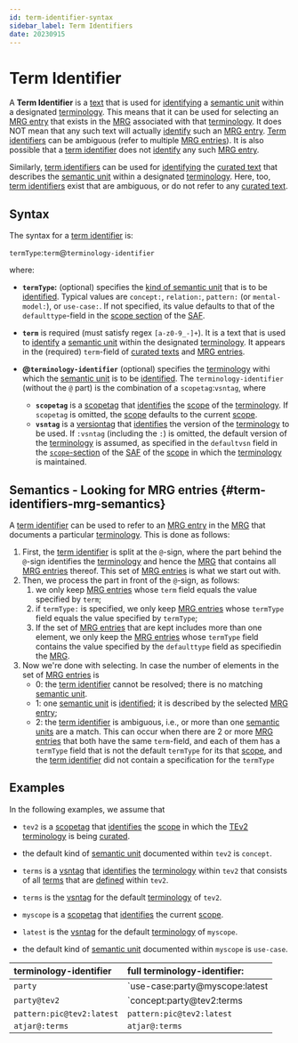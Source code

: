 ```yaml
---
id: term-identifier-syntax
sidebar_label: Term Identifiers
date: 20230915
---
```

# Term Identifier

A **Term Identifier** is a [text](identifier@) that is used for [identifying](@) a [semantic unit](@) within a designated [terminology](@). This means that it can be used for selecting an [MRG entry](@) that exists in the [MRG](@) associated with that [terminology](@). It does NOT mean that any such text will actually [identify](@) such an [MRG entry](@). [Term identifiers](@) can be ambiguous (refer to multiple [MRG entries](@)). It is also possible that a [term identifier](@) does not [identify](@) any such [MRG entry](@). 

Similarly, [term identifiers](@) can be used for [identifying](@) the [curated text](@) that describes the [semantic unit](@) within a designated [terminology](@). Here, too, [term identifiers](@) exist that are ambiguous, or do not refer to any [curated text](@).

## Syntax

The syntax for a [term identifier](@) is: 

`termType`:`term`@`terminology-identifier`

where:

- **`termType`:** (optional) specifies the [kind of semantic unit](term-type@) that is to be [identified](@). Typical values are `concept:`, `relation:`, `pattern:` (or `mental-model:`), or `use-case:`. If not specified, its value defaults to that of the `defaulttype`-field in the [scope section](/docs/spec-files/saf#scope-section) of the [SAF](@).

- **`term`** is required (must satisfy regex `[a-z0-9_-]+`). It is a text that is used to [identify](@) a [semantic unit](@) within the designated [terminology](@). It appears in the (required) `term`-field of [curated texts](@) and [MRG entries](@).

- **@`terminology-identifier`** (optional) specifies the [terminology](@) withi which the [semantic unit](@) is to be [identified](@). The `terminology-identifier` (without the `@` part) is the combination of a `scopetag`:`vsntag`, where

  - **`scopetag`** is a [scopetag](@) that [identifies](@) the [scope](@) of the [terminology](@). If `scopetag` is omitted, the [scope](@) defaults to the current [scope](@).
  - **`vsntag`** is a [versiontag](@) that [identifies](@) the  version of the [terminology](@) to be used. If `:vsntag` (including the `:`) is omitted, the default version of the [terminology](@) is assumed, as specified in the `defaultvsn` field in the [`scope`-section](/docs/spec-files/saf#scope-section) of the [SAF](@) of the [scope](@) in which the [terminology](@) is maintained.

## Semantics - Looking for MRG entries {#term-identifiers-mrg-semantics}

A [term identifier](@) can be used to refer to an [MRG entry](@) in the [MRG](@) that documents a particular [terminology](@). This is done as follows:

1. First, the [term identifier](@) is split at the `@`-sign, where the part behind the `@`-sign identifies the [terminology](@) and hence the [MRG](@) that contains all [MRG entries](@) thereof. This set of [MRG entries](@) is what we start out with.
2. Then, we process the part in front of the `@`-sign, as follows:
    1. we only keep [MRG entries](@) whose `term` field equals the value specified by `term`;
    2. if `termType:` is specified, we only keep [MRG entries](@) whose `termType` field equals the value specified by `termType`;
    3. If the set of [MRG entries](@) that are kept includes more than one element, we only keep the [MRG entries](@) whose `termType` field contains the value specified by the `defaulttype` field as specifiedin the [MRG](@).
3. Now we're done with selecting. In case the number of elements in the set of [MRG entries](@) is
    - 0: the [term identifier](@) cannot be resolved; there is no matching [semantic unit](@).
    - 1: one [semantic unit](@) is [identified](@); it is described by the selected [MRG entry](@);
    - 2: the [term identifier](@) is ambiguous, i.e., or more than one [semantic units](@) are a match. This can occur when there are 2 or more [MRG entries](@) that both have the same `term`-field, and each of them has a `termType` field that is not the default `termType` for its that [scope](@), and the [term identifier](@) did not contain a specification for the `termType`

## Examples

In the following examples, we assume that 

- `tev2` is a [scopetag](@) that [identifies](@) the [scope](@) in which the [TEv2](@) [terminology](@) is being [curated](@).
- the default kind of [semantic unit](@) documented within `tev2` is `concept`.
- `terms` is a [vsntag](@) that [identifies](@) the [terminology](@) within `tev2` that consists of all [terms](@) that are [defined](@) within `tev2`.
- `terms` is the [vsntag](@) for the default [terminology](@) of `tev2`.

- `myscope` is a [scopetag](@) that [identifies](@) the current [scope](@).
- `latest` is the [vsntag](@) for the default [terminology](@) of `myscope`.
- the default kind of [semantic unit](@) documented within `myscope` is `use-case`.

| terminology-identifier    | full terminology-identifier: |
| :------------------------ | :--------------------------- |
| `party`                   | `use-case:party@myscope:latest | the [use-case](@) `party`, as defined in the default [terminology](@) of the [current scope](@) (i.e., `myscope`). |
| `party@tev2`              | `concept:party@tev2:terms      | the [concept](@) `party`, as defined in the default [terminology](@) of the scope `tev2`. |
| `pattern:pic@tev2:latest` | `pattern:pic@tev2:latest`      | the [pattern](@) ([mental model](@)) `pic`, as defined in the `latest` version of the `tev2` [terminology](@). |
| `atjar@:terms`            | `atjar@:terms`                 | the [use-case](@) `atjar`, as defined in the [terminology](@) with [versiontag](@) `terms` within `myscope`. |

